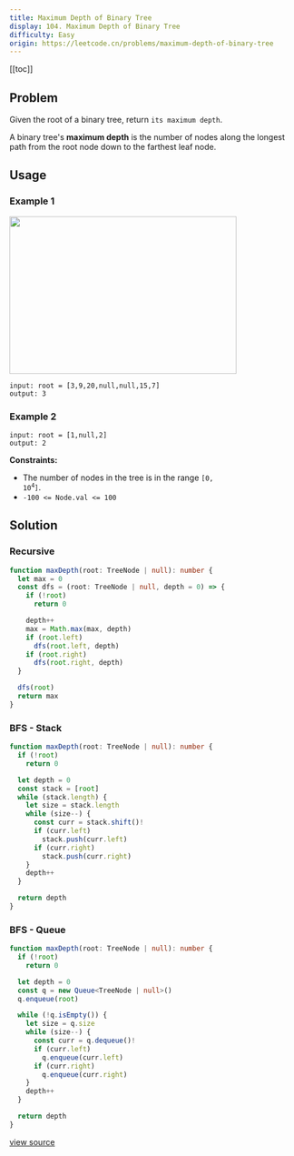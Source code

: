 ```yaml
---
title: Maximum Depth of Binary Tree
display: 104. Maximum Depth of Binary Tree
difficulty: Easy
origin: https://leetcode.cn/problems/maximum-depth-of-binary-tree
---
```


[[toc]]

## Problem

Given the root of a binary tree, return `its maximum depth`.

A binary tree&#39;s **maximum depth** is the number of nodes along the longest path from the root node down to the farthest leaf node.

## Usage

### Example 1

<img alt="" src="https://assets.leetcode.com/uploads/2020/11/26/tmp-tree.jpg" style="width: 400px; height: 277px;" />

```
input: root = [3,9,20,null,null,15,7]
output: 3
```

### Example 2

```
input: root = [1,null,2]
output: 2
```


**Constraints:**

- The number of nodes in the tree is in the range <code>[0, 10<sup>4</sup>]</code>.
- <code>-100 &lt;= Node.val &lt;= 100</code>


## Solution

### Recursive

```ts
function maxDepth(root: TreeNode | null): number {
  let max = 0
  const dfs = (root: TreeNode | null, depth = 0) => {
    if (!root)
      return 0

    depth++
    max = Math.max(max, depth)
    if (root.left)
      dfs(root.left, depth)
    if (root.right)
      dfs(root.right, depth)
  }

  dfs(root)
  return max
}
```

### BFS - Stack

```ts
function maxDepth(root: TreeNode | null): number {
  if (!root)
    return 0

  let depth = 0
  const stack = [root]
  while (stack.length) {
    let size = stack.length
    while (size--) {
      const curr = stack.shift()!
      if (curr.left)
        stack.push(curr.left)
      if (curr.right)
        stack.push(curr.right)
    }
    depth++
  }

  return depth
}
```

### BFS - Queue

```ts
function maxDepth(root: TreeNode | null): number {
  if (!root)
    return 0

  let depth = 0
  const q = new Queue<TreeNode | null>()
  q.enqueue(root)

  while (!q.isEmpty()) {
    let size = q.size
    while (size--) {
      const curr = q.dequeue()!
      if (curr.left)
        q.enqueue(curr.left)
      if (curr.right)
        q.enqueue(curr.right)
    }
    depth++
  }

  return depth
}
```

[view source](https://leetcode.cn/problems/maximum-depth-of-binary-tree)
